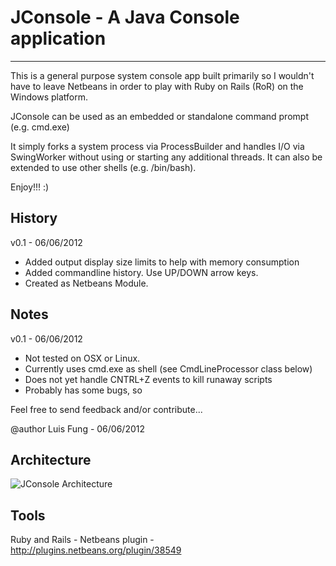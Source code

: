 # JConsole - A Java Console application
-------------------------------------

This is a general purpose system console app built primarily so I wouldn't 
have to leave Netbeans in order to play with Ruby on Rails (RoR) on the Windows platform.

JConsole can be used as an embedded or standalone command prompt (e.g. cmd.exe)

It simply forks a system process via ProcessBuilder and handles I/O via
SwingWorker without using or starting any additional threads. It can also be
extended to use other shells (e.g. /bin/bash).
 
Enjoy!!! :)

## History 

 v0.1 - 06/06/2012
 - Added output display size limits to help with memory consumption
 - Added commandline history. Use UP/DOWN arrow keys. 
 - Created as Netbeans Module.

## Notes 

v0.1 - 06/06/2012
- Not tested on OSX or Linux. 
- Currently uses cmd.exe as shell (see CmdLineProcessor class below) 
- Does not yet handle CNTRL+Z events to kill runaway scripts
- Probably has some bugs, so


Feel free to send feedback and/or contribute...


@author Luis Fung - 06/06/2012

Architecture
-------------------------------------
![JConsole Architecture](https://github.com/fungl164/JConsole/blob/master/Arch%20Diagram.png?raw=true "JConsole Architecture")

Tools
-------------------------------------
Ruby and Rails - Netbeans plugin - http://plugins.netbeans.org/plugin/38549